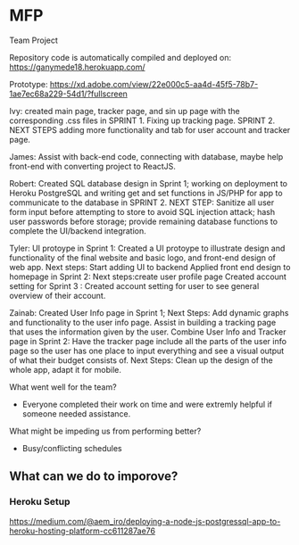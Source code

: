 # MFP
Team Project

Repository code is automatically compiled and deployed on:
https://ganymede18.herokuapp.com/

Prototype: https://xd.adobe.com/view/22e000c5-aa4d-45f5-78b7-1ae7ec68a229-54d1/?fullscreen


Ivy: created main page, tracker page, and sin up page with the corresponding .css files in SPRINT 1.  Fixing up tracking page. SPRINT 2. NEXT STEPS adding more functionality and tab for user account and tracker page. 

James: Assist with back-end code, connecting with database, maybe help front-end with converting project to ReactJS.

Robert: Created SQL database design in Sprint 1; working on deployment to Heroku PostgreSQL and writing get and set functions in JS/PHP for app to communicate to the database in SPRINT 2. NEXT STEP: Sanitize all user form input before attempting to store to avoid SQL injection attack; hash user passwords before storage; provide remaining database functions to complete the UI/backend integration.

Tyler:
UI protoype in Sprint 1:
Created a UI protoype to illustrate design and functionality of the final website and basic logo, and front-end design of web app. 
Next steps: Start adding UI to backend
Applied front end design to homepage in Sprint 2:
Next steps:create user profile page 
Created account setting for Sprint 3 :
Created account setting for user to see general overview of their account. 

Zainab:
Created User Info page in Sprint 1; 
Next Steps: Add dynamic graphs and functionality to the user info page. Assist in building a tracking page that uses the information given by the user.
Combine User Info and Tracker page in Sprint 2: Have the tracker page include all the parts of the user info page so the user has one place to input everything and see a visual output of what their budget consists of. 
Next Steps: Clean up the design of the whole app, adapt it for mobile.

What went well for the team?
- Everyone completed their work on time and were extremly helpful if someone needed assistance. 

What might be impeding us from performing better?
- Busy/conflicting schedules 

What can we do to imporove? 
- 

### Heroku Setup
https://medium.com/@aem_iro/deploying-a-node-js-postgressql-app-to-heroku-hosting-platform-cc611287ae76
